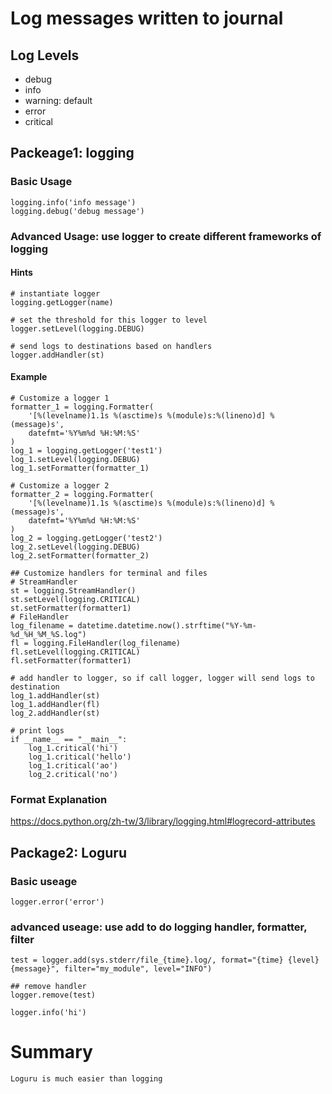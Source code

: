# Log messages written to journal 

## Log Levels
* debug
* info
* warning: default
* error
* critical

## Packeage1: logging
### Basic Usage
    logging.info('info message')
    logging.debug('debug message')
### Advanced Usage: use logger to create different frameworks of logging
#### Hints
    # instantiate logger
    logging.getLogger(name) 

    # set the threshold for this logger to level
    logger.setLevel(logging.DEBUG)

    # send logs to destinations based on handlers
    logger.addHandler(st)
#### Example
    # Customize a logger 1
    formatter_1 = logging.Formatter(
        '[%(levelname)1.1s %(asctime)s %(module)s:%(lineno)d] %(message)s',
        datefmt='%Y%m%d %H:%M:%S'
    )
    log_1 = logging.getLogger('test1')
    log_1.setLevel(logging.DEBUG)
    log_1.setFormatter(formatter_1)

    # Customize a logger 2
    formatter_2 = logging.Formatter(
        '[%(levelname)1.1s %(asctime)s %(module)s:%(lineno)d] %(message)s',
        datefmt='%Y%m%d %H:%M:%S'
    )
    log_2 = logging.getLogger('test2')
    log_2.setLevel(logging.DEBUG)
    log_2.setFormatter(formatter_2)

    ## Customize handlers for terminal and files
    # StreamHandler
    st = logging.StreamHandler()
    st.setLevel(logging.CRITICAL)
    st.setFormatter(formatter1)
    # FileHandler
    log_filename = datetime.datetime.now().strftime("%Y-%m-%d_%H_%M_%S.log")
    fl = logging.FileHandler(log_filename)
    fl.setLevel(logging.CRITICAL)
    fl.setFormatter(formatter1)

    # add handler to logger, so if call logger, logger will send logs to destination
    log_1.addHandler(st)
    log_1.addHandler(fl)
    log_2.addHandler(st)
    
    # print logs 
    if __name__ == "__main__":
        log_1.critical('hi')
        log_1.critical('hello')
        log_1.critical('ao')
        log_2.critical('no')

### Format Explanation
https://docs.python.org/zh-tw/3/library/logging.html#logrecord-attributes


## Package2: Loguru
### Basic useage
    logger.error('error')

### advanced useage: use add to do logging handler, formatter, filter
    test = logger.add(sys.stderr/file_{time}.log/, format="{time} {level} {message}", filter="my_module", level="INFO")

    ## remove handler
    logger.remove(test)

    logger.info('hi')

# Summary
    Loguru is much easier than logging
